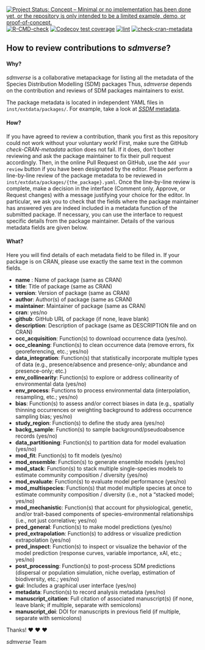 [![Project Status: Concept – Minimal or no implementation has been done yet, or the repository is only intended to be a limited example, demo, or proof-of-concept.](https://www.repostatus.org/badges/latest/concept.svg)](https://www.repostatus.org/#concept)
[![R-CMD-check](https://github.com/sylvainschmitt/sdmverse/actions/workflows/check-standard.yaml/badge.svg)](https://github.com/sylvainschmitt/sdmverse/actions/workflows/check-standard.yaml)
[![Codecov test coverage](https://codecov.io/gh/sylvainschmitt/sdmverse/branch/main/graph/badge.svg)](https://app.codecov.io/gh/sylvainschmitt/sdmverse?branch=main)
[![lint](https://github.com/sylvainschmitt/sdmverse/workflows/lint/badge.svg)](https://github.com/sylvainschmitt/sdmverse/actions?query=workflow%3Alint)
[![check-cran-metadata](https://github.com/sylvainschmitt/sdmverse/actions/workflows/check-cran-metadata.yaml/badge.svg)](https://github.com/sylvainschmitt/sdmverse/actions?query=workflow%3Acheck-cran-metadata)

##  How to review contributions to *sdmverse*?

#### **Why?**

*sdmverse* is a collaborative metapackage for listing all the metadata of the Species Distribution Modelling (SDM) packages
Thus, *sdmverse* depends on the contribution and reviews of SDM packages maintainers to exist.

The package metadata is located in independent YAML files in `inst/extdata/packages/`.
For example, take a look at [*SSDM* metadata](https://github.com/sylvainschmitt/sdmverse/blob/main/inst/extdata/packages/SSDM.yaml).

#### **How?**

If you have agreed to review a contribution, thank you first as this repository could not work without your voluntary work!
First, make sure the GitHub *check-CRAN-metadata* action does not fail.
If it does, don't bother reviewing and ask the package maintainer to fix their pull request accordingly.
Then, in the online Pull Request on GitHub, use the `Add your review` button if you have been designated by the editor.
Please perform a line-by-line review of the package metadata to be reviewed in `inst/extdata/packages/{the_package}.yaml`.
Once the line-by-line review is complete, make a decision in the interface (Comment only, Approve, or Request changes) with a message justifying your choice for the editor.
In particular, we ask you to check that the fields where the package maintainer has answered yes are indeed included in a metadata function of the submitted package.
If necessary, you can use the interface to request specific details from the package maintainer.
Details of the various metadata fields are given below.

#### **What?**

Here you will find details of each metadata field to be filled in.
If your package is on CRAN, please use exactly the same text in the common fields.

- **name** : Name of package (same as CRAN)
- **title**: Title of package (same as CRAN)
- **version**: Version of package (same as CRAN)
- **author**: Author(s) of package (same as CRAN)
- **maintainer**: Maintainer of package (same as CRAN)
- **cran**: yes/no
- **github**: GitHub URL of package (if none, leave blank)
- **description**: Description of package (same as DESCRIPTION file and on CRAN)
- **occ_acquisition**: Function(s) to download occurrence data (yes/no).
- **occ_cleaning**: Function(s) to clean occurrence data (remove errors, fix georeferencing, etc.; yes/no)
- **data_integration**: Function(s) that statistically incorporate multiple types of data (e.g., presence/absence and presence-only; abundance and presence-only; etc.)
- **env_collinearity**: Function(s) to explore or address collinearity of environmental data (yes/no)
- **env_process**: Functions to process environmental data (interpolation, resampling, etc.; yes/no)
- **bias**: Function(s) to assess and/or correct biases in data (e.g., spatially thinning occurrences or weighting background to address occurrence sampling bias; yes/no)
- **study_region**: Function(s) to define the study area (yes/no)
- **backg_sample**: Function(s) to sample background/pseudoabsence records (yes/no)
- **data_partitioning**: Function(s) to partition data for model evaluation (yes/no)
- **mod_fit**: Function(s) to fit models (yes/no)
- **mod_ensemble**: Function(s) to generate ensemble models (yes/no)
- **mod_stack**: Function(s) to stack multiple single-species models to estimate community composition / diversity (yes/no)
- **mod_evaluate**: Function(s) to evaluate model performance (yes/no)
- **mod_multispecies**: Function(s) that model multiple species at once to estimate community composition / diversity (i.e., not a “stacked model; yes/no)
- **mod_mechanistic**: Function(s) that account for physiological, genetic, and/or trait-based components of species-environmental relationships (i.e., not just correlative; yes/no)
- **pred_general**: Function(s) to make model predictions (yes/no)
- **pred_extrapolation**: Function(s) to address or visualize prediction extrapolation (yes/no)
- **pred_inspect**: Function(s) to inspect or visualize the behavior of the model prediction (response curves, variable importance, xAI, etc.; yes/no)
- **post_processing**: Function(s) to post-process SDM predictions (dispersal or population simulation, niche overlap, estimation of biodiversity, etc.; yes/no)
- **gui**: Includes a graphical user interface (yes/no)
- **metadata**: Function(s) to  record analysis metadata (yes/no)
- **manuscript_citation**: Full citation of associated manuscript(s)  (if none, leave blank; if multiple, separate with semicolons)
- **manuscript_doi**: DOI for manuscripts in previous field (if multiple, separate with semicolons)

Thanks! :heart: :heart: :heart:

*sdmverse* Team
